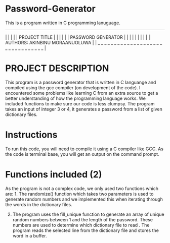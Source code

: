# Password-Generator
This is a program written in C programming lanuguage.

   _ _ _ _ _ _ _ _ _ _ _ _ _ _ _ _ _ _ _ _ _ _ _ _ _ _ _ _ _ _ _ _
|								   |			                                               |								   |
|	PROJECT TITLE						   |
|								   |
|								   |
|				PASSWORD GENERATOR		   |
|								   |
|								   |
|								   |
|								   |
|	AUTHORS:     AKINBINU MORAANUOLUWA		           |
| _ _ _ _ _ _ _ _ _ _ _ _ _ _ _ _ _ _ _ _ _ _ _ _ _ _ _ _ _ _ _ _  |



PROJECT DESCRIPTION
===================

This program is a password generator that is written in C languange and 
compiled using the gcc compiler (on development of the code). I encountered
some problems like learning C from an extra source to get a better understanding
of how the programming language works. We included functions to make sure our
code  is less clumpsy.
The program takes an input of integer 3 or 4, it generates a password from a list
of given dictionary files.

Instructions
============
To run this code, you will need to compile it using a C compiler like GCC. As the
code is terminal base, you will get an output on the command prompt.

Functions included (2)
======================
As the program is not a complex code, we only used two functions which are:
	1. The randomize() function which takes two parameters is used to generate 
	random numbers and we implemented this when iterating through the words in
	the dictionary files.
	
  2. The program uses the fill_unique function to generate an array of unique 
	random numbers between 1 and the length of the password. 
	These numbers are used to determine which dictionary file to read . 
	The program reads the selected 
	line from the dictionary file and stores the word in a buffer.
